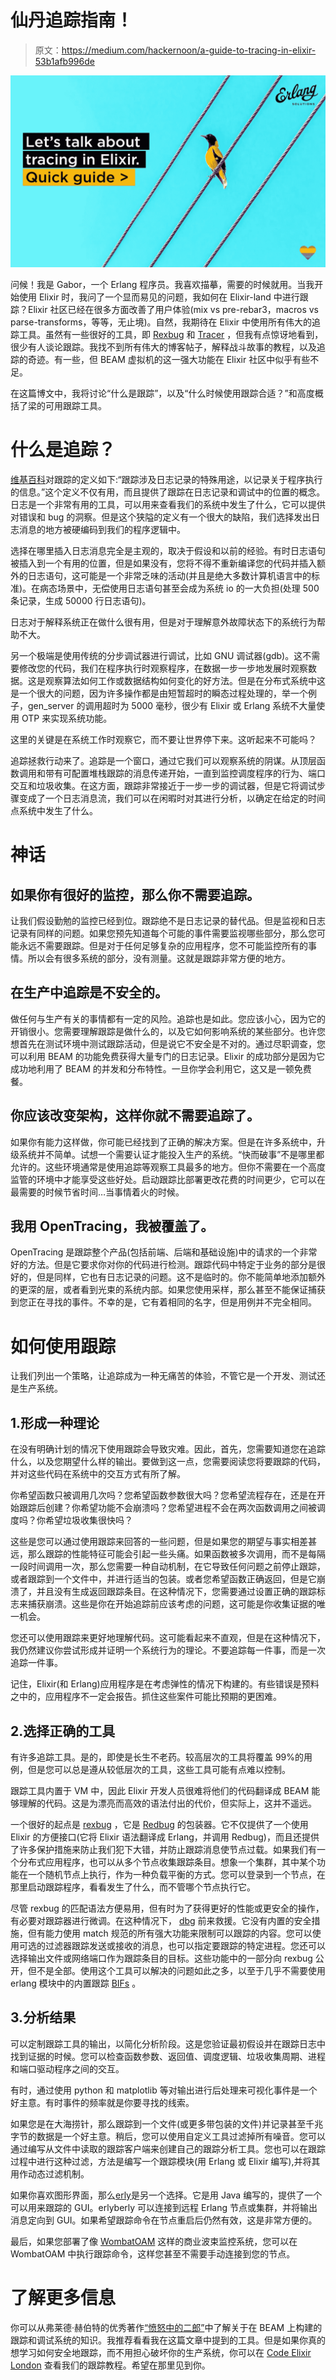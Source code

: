 # 仙丹追踪指南！

> 原文：<https://medium.com/hackernoon/a-guide-to-tracing-in-elixir-53b1afb996de>

![](img/e8a84b7bb53b1f95327d551a5d7c03b5.png)

问候！我是 Gabor，一个 Erlang 程序员。我喜欢描摹，需要的时候就用。当我开始使用 Elixir 时，我问了一个显而易见的问题，我如何在 Elixir-land 中进行跟踪？Elixir 社区已经在很多方面改善了用户体验(mix vs pre-rebar3，macros vs parse-transforms，等等，无止境)。自然，我期待在 Elixir 中使用所有伟大的追踪工具。虽然有一些很好的工具，即 [Rexbug](https://github.com/nietaki/rexbug) 和 [Tracer](https://github.com/gabiz/tracer) ，但我有点惊讶地看到，很少有人谈论跟踪。我找不到所有伟大的博客帖子，解释战斗故事的教程，以及追踪的奇迹。有一些，但 BEAM 虚拟机的这一强大功能在 Elixir 社区中似乎有些不足。

在这篇博文中，我将讨论“什么是跟踪”，以及“什么时候使用跟踪合适？”和高度概括了梁的可用跟踪工具。

# 什么是追踪？

[维基百科](https://en.wikipedia.org/wiki/Tracing_(software))对跟踪的定义如下:“跟踪涉及日志记录的特殊用途，以记录关于程序执行的信息。”这个定义不仅有用，而且提供了跟踪在日志记录和调试中的位置的概念。日志是一个非常有用的工具，可以用来查看我们的系统中发生了什么，它可以提供对错误和 bug 的洞察。但是这个狭隘的定义有一个很大的缺陷，我们选择发出日志消息的地方被硬编码到我们的程序逻辑中。

选择在哪里插入日志消息完全是主观的，取决于假设和以前的经验。有时日志语句被插入到一个有用的位置，但是如果没有，您将不得不重新编译您的代码并插入额外的日志语句，这可能是一个非常乏味的活动(并且是绝大多数计算机语言中的标准)。在病态场景中，无偿使用日志语句甚至会成为系统 io 的一大负担(处理 500 条记录，生成 50000 行日志语句)。

日志对于解释系统正在做什么很有用，但是对于理解意外故障状态下的系统行为帮助不大。

另一个极端是使用传统的分步调试器进行调试，比如 GNU 调试器(gdb)。这不需要修改您的代码，我们在程序执行时观察程序，在数据一步一步地发展时观察数据。这是观察算法如何工作或数据结构如何变化的好方法。但是在分布式系统中这是一个很大的问题，因为许多操作都是由短暂超时的瞬态过程处理的，举一个例子，gen_server 的调用超时为 5000 毫秒，很少有 Elixir 或 Erlang 系统不大量使用 OTP 来实现系统功能。

这里的关键是在系统工作时观察它，而不要让世界停下来。这听起来不可能吗？

追踪拯救行动来了。追踪是一个窗口，通过它我们可以观察系统的阴谋。从顶层函数调用和带有可配置堆栈跟踪的消息传递开始，一直到监控调度程序的行为、端口交互和垃圾收集。在这方面，跟踪非常接近于一步一步的调试器，但是它将调试步骤变成了一个日志消息流，我们可以在闲暇时对其进行分析，以确定在给定的时间点系统中发生了什么。

# 神话

## 如果你有很好的监控，那么你不需要追踪。

让我们假设勤勉的监控已经到位。跟踪绝不是日志记录的替代品。但是监视和日志记录有同样的问题。如果您预先知道每个可能的事件需要监视哪些部分，那么您可能永远不需要跟踪。但是对于任何足够复杂的应用程序，您不可能监控所有的事情。所以会有很多系统的部分，没有测量。这就是跟踪非常方便的地方。

## 在生产中追踪是不安全的。

做任何与生产有关的事情都有一定的风险。追踪也是如此。您应该小心，因为它的开销很小。您需要理解跟踪是做什么的，以及它如何影响系统的某些部分。也许您想首先在测试环境中测试跟踪活动，但是说它不安全是不对的。通过尽职调查，您可以利用 BEAM 的功能免费获得大量专门的日志记录。Elixir 的成功部分是因为它成功地利用了 BEAM 的并发和分布特性。一旦你学会利用它，这又是一顿免费餐。

## 你应该改变架构，这样你就不需要追踪了。

如果你有能力这样做，你可能已经找到了正确的解决方案。但是在许多系统中，升级系统并不简单。试想一个需要认证才能投入生产的系统。“快而破事”不是哪里都允许的。这些环境通常是使用追踪等观察工具最多的地方。但你不需要在一个高度监管的环境中才能享受这些好处。启动跟踪比部署更改花费的时间更少，它可以在最需要的时候节省时间…当事情着火的时候。

## 我用 OpenTracing，我被覆盖了。

OpenTracing 是跟踪整个产品(包括前端、后端和基础设施)中的请求的一个非常好的方法。但是它要求你对你的代码进行检测。跟踪代码中特定于业务的部分是很好的，但是同样，它也有日志记录的问题。这不是临时的。你不能简单地添加额外的更深的层，或者看到光束的系统内部。如果您使用采样，那么甚至不能保证捕获到您正在寻找的事件。不幸的是，它有着相同的名字，但是用例并不完全相同。

# 如何使用跟踪

让我们列出一个策略，让追踪成为一种无痛苦的体验，不管它是一个开发、测试还是生产系统。

## 1.形成一种理论

在没有明确计划的情况下使用跟踪会导致灾难。因此，首先，您需要知道您在追踪什么，以及您期望什么样的输出。要做到这一点，您需要阅读您将要跟踪的代码，并对这些代码在系统中的交互方式有所了解。

你希望函数只被调用几次吗？您希望函数参数很大吗？您希望流程存在，还是在开始跟踪后创建？你希望功能不会崩溃吗？您希望进程不会在两次函数调用之间被调度吗？你希望垃圾收集很快吗？

这些是您可以通过使用跟踪来回答的一些问题，但是如果您的期望与事实相差甚远，那么跟踪的性能特征可能会引起一些头痛。如果函数被多次调用，而不是每隔一段时间调用一次，那么您需要一种自动机制，在它导致任何问题之前停止跟踪，或者跟踪到一个文件中，并进行适当的包装。或者您希望函数正确返回，但是它崩溃了，并且没有生成返回跟踪条目。在这种情况下，您需要通过设置正确的跟踪标志来捕获崩溃。这些是你在开始追踪前应该考虑的问题，这可能是你收集证据的唯一机会。

您还可以使用跟踪来更好地理解代码。这可能看起来不直观，但是在这种情况下，我仍然建议你尝试形成并证明一个系统行为的理论。不要追踪每一件事，而是一次追踪一件事。

记住，Elixir(和 Erlang)应用程序是在考虑弹性的情况下构建的。有些错误是预料之中的，应用程序不一定会报告。抓住这些案件可能比预期的更困难。

## 2.选择正确的工具

有许多追踪工具。是的，即使是长生不老药。较高层次的工具将覆盖 99%的用例，但是您可以总是遵从较低层次的工具，这些工具可能有点难以控制。

跟踪工具内置于 VM 中，因此 Elixir 开发人员很难将他们的代码翻译成 BEAM 能够理解的代码。这是为漂亮而高效的语法付出的代价，但实际上，这并不遥远。

一个很好的起点是 [rexbug](https://github.com/nietaki/rexbug) ，它是 [Redbug](https://github.com/massemanet/redbug) 的包装器。它不仅提供了一个使用 Elixir 的方便接口(它将 Elixir 语法翻译成 Erlang，并调用 Redbug)，而且还提供了许多保护措施来防止我们犯下大错，并防止跟踪消息使节点过载。如果我们有一个分布式应用程序，也可以从多个节点收集跟踪条目。想象一个集群，其中某个功能在一个随机节点上执行，作为一种负载平衡的方式。您可以登录到一个节点，在那里启动跟踪程序，看看发生了什么，而不管哪个节点执行它。

尽管 rexbug 的匹配语法方便易用，但有时为了获得更好的性能或更安全的操作，有必要对跟踪器进行微调。在这种情况下， [dbg](http://erlang.org/doc/man/dbg.html) 前来救援。它没有内置的安全措施，但有能力使用 match 规范的所有强大功能来限制可以跟踪的内容。您可以使用可选的过滤器跟踪发送或接收的消息，也可以指定要跟踪的特定进程。您还可以选择输出文件或网络端口作为跟踪条目的目标。这些功能中的一部分向 rexbug 公开，但不是全部。使用这个工具可以解决的问题如此之多，以至于几乎不需要使用 erlang 模块中的内置跟踪 [BIFs](http://erlang.org/doc/man/erlang.html#trace-3) 。

## 3.分析结果

可以定制跟踪工具的输出，以简化分析阶段。这是您验证最初假设并在跟踪日志中找到证据的时候。您可以检查函数参数、返回值、调度逻辑、垃圾收集周期、进程和端口驱动程序之间的交互。

有时，通过使用 python 和 matplotlib 等对输出进行后处理来可视化事件是一个好主意。有时事件的频率就是你要寻找的线索。

如果您是在大海捞针，那么跟踪到一个文件(或更多带包装的文件)并记录甚至千兆字节的数据是一个好主意。稍后，您可以使用自定义工具过滤掉所有噪音。您可以通过编写从文件中读取的跟踪客户端来创建自己的跟踪分析工具。您也可以在跟踪过程中进行这种过滤，方法是编写一个跟踪模块(用 Erlang 或 Elixir 编写),并将其用作动态过滤机制。

如果你喜欢图形界面，那么[erly](https://github.com/andytill/erlyberly)是另一个选择。它是用 Java 编写的，提供了一个可以用来跟踪的 GUI。erlyberly 可以连接到远程 Erlang 节点或集群，并将输出消息定向到 GUI。如果希望跟踪命令在节点重启后仍然有效，这是非常方便的。

最后，如果您部署了像 [WombatOAM](https://www2.erlang-solutions.com/wombattracing) 这样的商业波束监控系统，您可以在 WombatOAM 中执行跟踪命令，这样您甚至不需要手动连接到您的节点。

# 了解更多信息

你可以从弗莱德·赫伯特的优秀著作[“愤怒中的二郎”](https://www.erlang-in-anger.com/)中了解关于在 BEAM 上构建的跟踪和调试系统的知识。我推荐看看我在这篇文章中提到的工具。但是如果你真的想学习如何安全地跟踪，而不用担心破坏你的生产系统，你可以在 [Code Elixir London](https://www2.erlang-solutions.com/tracingcodeelixir) 查看我们的跟踪教程。希望在那里见到你。